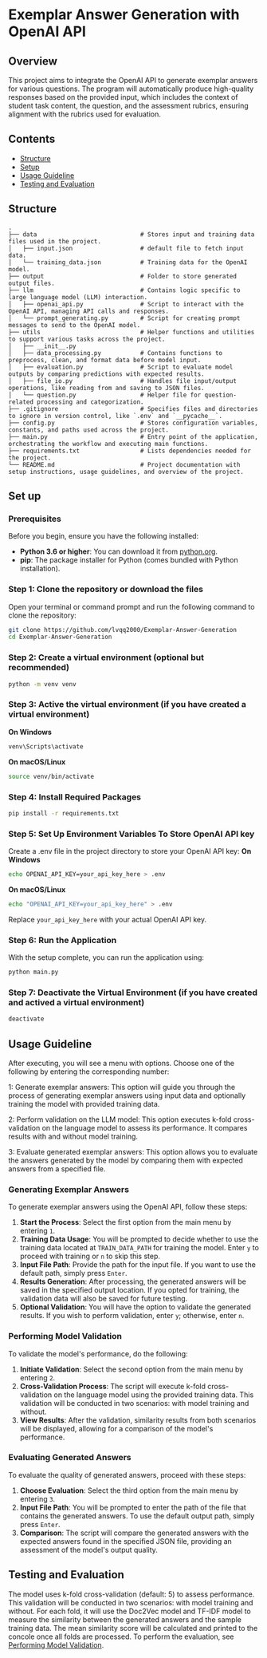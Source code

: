 # Exemplar Answer Generation with OpenAI API

## Overview
This project aims to integrate the OpenAI API to generate exemplar answers for various questions. The program will automatically produce high-quality responses based on the provided input, which includes the context of student task content, the question, and the assessment rubrics, ensuring alignment with the rubrics used for evaluation.

## Contents
- [Structure](#structure)
- [Setup](#setup)
- [Usage Guideline](#usage-guideline)
- [Testing and Evaluation](#testing-and-evaluation)

## Structure
```
.
├── data                             # Stores input and training data files used in the project.
│   ├── input.json                   # default file to fetch input data.
│   └── training_data.json           # Training data for the OpenAI model.
├── output                           # Folder to store generated output files.
├── llm                              # Contains logic specific to large language model (LLM) interaction.
│   ├── openai_api.py                # Script to interact with the OpenAI API, managing API calls and responses.
│   └── prompt_generating.py         # Script for creating prompt messages to send to the OpenAI model.
├── utils                            # Helper functions and utilities to support various tasks across the project.
│   ├── __init__.py
│   ├── data_processing.py           # Contains functions to preprocess, clean, and format data before model input.
│   ├── evaluation.py                # Script to evaluate model outputs by comparing predictions with expected results.
│   ├── file_io.py                   # Handles file input/output operations, like reading from and saving to JSON files.
│   └── question.py                  # Helper file for question-related processing and categorization.
├── .gitignore                       # Specifies files and directories to ignore in version control, like `.env` and `__pycache__`.
├── config.py                        # Stores configuration variables, constants, and paths used across the project.
├── main.py                          # Entry point of the application, orchestrating the workflow and executing main functions.
├── requirements.txt                 # Lists dependencies needed for the project.
└── README.md                        # Project documentation with setup instructions, usage guidelines, and overview of the project.
```

## Set up
### Prerequisites
Before you begin, ensure you have the following installed:
- **Python 3.6 or higher**: You can download it from [python.org](https://www.python.org/downloads/).
- **pip**: The package installer for Python (comes bundled with Python installation).

### Step 1: Clone the repository or download the files
Open your terminal or command prompt and run the following command to clone the repository:
```bash
git clone https://github.com/lvqq2000/Exemplar-Answer-Generation
cd Exemplar-Answer-Generation
```

### Step 2: Create a virtual environment (optional but recommended)
```bash
python -m venv venv
```

### Step 3: Active the virtual environment (if you have created a virtual environment)
**On Windows**
```bash
venv\Scripts\activate
```
**On macOS/Linux**
```bash
source venv/bin/activate
```

### Step 4: Install Required Packages
```bash
pip install -r requirements.txt
```

### Step 5: Set Up Environment Variables To Store OpenAI API key
Create a .env file in the project directory to store your OpenAI API key:
**On Windows**
```bash
echo OPENAI_API_KEY=your_api_key_here > .env
```
**On macOS/Linux**
```bash
echo "OPENAI_API_KEY=your_api_key_here" > .env
```
Replace `your_api_key_here` with your actual OpenAI API key.

### Step 6: Run the Application
With the setup complete, you can run the application using:
```bash
python main.py
```

### Step 7: Deactivate the Virtual Environment (if you have created and actived a virtual environment)
```bash
deactivate
```

## Usage Guideline
After executing, you will see a menu with options. Choose one of the following by entering the corresponding number:

1: Generate exemplar answers: This option will guide you through the process of generating exemplar answers using input data and optionally training the model with provided training data.

2: Perform validation on the LLM model: This option executes k-fold cross-validation on the language model to assess its performance. It compares results with and without model training.

3: Evaluate generated exemplar answers: This option allows you to evaluate the answers generated by the model by comparing them with expected answers from a specified file.

### Generating Exemplar Answers
To generate exemplar answers using the OpenAI API, follow these steps:

1. **Start the Process**: Select the first option from the main menu by entering `1`.
2. **Training Data Usage**: You will be prompted to decide whether to use the training data located at `TRAIN_DATA_PATH` for training the model. Enter `y` to proceed with training or `n` to skip this step.
3. **Input File Path**: Provide the path for the input file. If you want to use the default path, simply press `Enter`.
4. **Results Generation**: After processing, the generated answers will be saved in the specified output location. If you opted for training, the validation data will also be saved for future testing.
5. **Optional Validation**: You will have the option to validate the generated results. If you wish to perform validation, enter `y`; otherwise, enter `n`.

### Performing Model Validation
To validate the model's performance, do the following:

1. **Initiate Validation**: Select the second option from the main menu by entering `2`.
2. **Cross-Validation Process**: The script will execute k-fold cross-validation on the language model using the provided training data. This validation will be conducted in two scenarios: with model training and without.
3. **View Results**: After the validation, similarity results from both scenarios will be displayed, allowing for a comparison of the model's performance.

### Evaluating Generated Answers
To evaluate the quality of generated answers, proceed with these steps:

1. **Choose Evaluation**: Select the third option from the main menu by entering `3`.
2. **Input File Path**: You will be prompted to enter the path of the file that contains the generated answers. To use the default output path, simply press `Enter`.
3. **Comparison**: The script will compare the generated answers with the expected answers found in the specified JSON file, providing an assessment of the model's output quality.


## Testing and Evaluation
The model uses k-fold cross-validation (default: 5) to assess performance. This validation will be conducted in two scenarios: with model training and without. For each fold, it will use the Doc2Vec model and TF-IDF model to measure the similarity between the generated answers and the sample training data. The mean similarity score will be calculated and printed to the concole once all folds are processed. To perform the evaluation, see [Performing Model Validation](#performing-model-validation).

